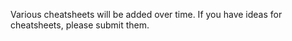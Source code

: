 Various cheatsheets will be added over time. If you have ideas for cheatsheets, please submit them.
